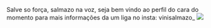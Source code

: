 Salve so força, salmazo na voz, seja bem vindo ao perfil do cara do momento 
para mais informações da um liga no insta: vinisalmazo_ 
![](https://media1.tenor.com/m/vGonuzRViksAAAAC/sagusky-ushio-to-tora.gif)
